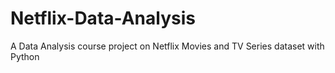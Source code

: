 # Netflix-Data-Analysis
A Data Analysis course project on Netflix Movies and TV Series dataset with Python
